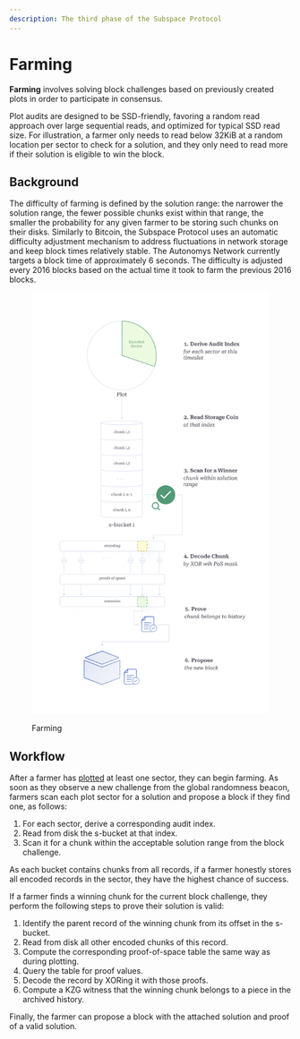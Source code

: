 ```yaml
---
description: The third phase of the Subspace Protocol
---
```


# Farming

**Farming** involves solving block challenges based on previously created plots in order to participate in consensus.

Plot audits are designed to be SSD-friendly, favoring a random read approach over large sequential reads, and optimized for typical SSD read size. For illustration, a farmer only needs to read below 32KiB at a random location per sector to check for a solution, and they only need to read more if their solution is eligible to win the block.

## Background

The difficulty of farming is defined by the solution range: the narrower the solution range, the fewer possible chunks exist within that range, the smaller the probability for any given farmer to be storing such chunks on their disks. Similarly to Bitcoin, the Subspace Protocol uses an automatic difficulty adjustment mechanism to address fluctuations in network storage and keep block times relatively stable. The Autonomys Network currently targets a block time of approximately 6 seconds. The difficulty is adjusted every 2016 blocks based on the actual time it took to farm the previous 2016 blocks.

<figure><img src="../../../.gitbook/assets/infographic_farming.png" alt=""><figcaption><p>Farming</p></figcaption></figure>

## Workflow

After a farmer has [plotted](plotting.md) at least one sector, they can begin farming. As soon as they observe a new challenge from the global randomness beacon, farmers scan each plot sector for a solution and propose a block if they find one, as follows:

1. For each sector, derive a corresponding audit index.
2. Read from disk the s-bucket at that index.
3. Scan it for a chunk within the acceptable solution range from the block challenge.

As each bucket contains chunks from all records, if a farmer honestly stores all encoded records in the sector, they have the highest chance of success.

If a farmer finds a winning chunk for the current block challenge, they perform the following steps to prove their solution is valid:

1. Identify the parent record of the winning chunk from its offset in the s-bucket.
2. Read from disk all other encoded chunks of this record.
3. Compute the corresponding proof-of-space table the same way as during plotting.
4. Query the table for proof values.
5. Decode the record by XORing it with those proofs.
6. Compute a KZG witness that the winning chunk belongs to a piece in the archived history.

Finally, the farmer can propose a block with the attached solution and proof of a valid solution.
